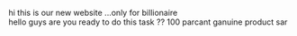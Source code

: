 hi this is our new website ...only for billionaire <br>
hello guys are you ready to do this task ??
100 parcant ganuine product sar
